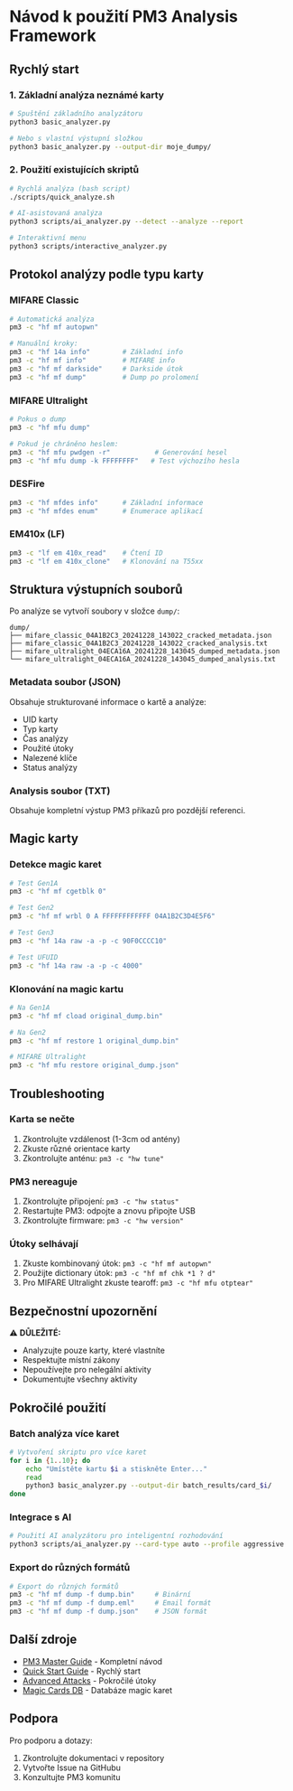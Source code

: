 # Návod k použití PM3 Analysis Framework

## Rychlý start

### 1. Základní analýza neznámé karty
```bash
# Spuštění základního analyzátoru
python3 basic_analyzer.py

# Nebo s vlastní výstupní složkou
python3 basic_analyzer.py --output-dir moje_dumpy/
```

### 2. Použití existujících skriptů
```bash
# Rychlá analýza (bash script)
./scripts/quick_analyze.sh

# AI-asistovaná analýza
python3 scripts/ai_analyzer.py --detect --analyze --report

# Interaktivní menu
python3 scripts/interactive_analyzer.py
```

## Protokol analýzy podle typu karty

### MIFARE Classic
```bash
# Automatická analýza
pm3 -c "hf mf autopwn"

# Manuální kroky:
pm3 -c "hf 14a info"        # Základní info
pm3 -c "hf mf info"         # MIFARE info
pm3 -c "hf mf darkside"     # Darkside útok
pm3 -c "hf mf dump"         # Dump po prolomení
```

### MIFARE Ultralight
```bash
# Pokus o dump
pm3 -c "hf mfu dump"

# Pokud je chráněno heslem:
pm3 -c "hf mfu pwdgen -r"           # Generování hesel
pm3 -c "hf mfu dump -k FFFFFFFF"   # Test výchozího hesla
```

### DESFire
```bash
pm3 -c "hf mfdes info"      # Základní informace
pm3 -c "hf mfdes enum"      # Enumerace aplikací
```

### EM410x (LF)
```bash
pm3 -c "lf em 410x_read"    # Čtení ID
pm3 -c "lf em 410x_clone"   # Klonování na T55xx
```

## Struktura výstupních souborů

Po analýze se vytvoří soubory v složce `dump/`:

```
dump/
├── mifare_classic_04A1B2C3_20241228_143022_cracked_metadata.json
├── mifare_classic_04A1B2C3_20241228_143022_cracked_analysis.txt
├── mifare_ultralight_04ECA16A_20241228_143045_dumped_metadata.json
└── mifare_ultralight_04ECA16A_20241228_143045_dumped_analysis.txt
```

### Metadata soubor (JSON)
Obsahuje strukturované informace o kartě a analýze:
- UID karty
- Typ karty
- Čas analýzy
- Použité útoky
- Nalezené klíče
- Status analýzy

### Analysis soubor (TXT)
Obsahuje kompletní výstup PM3 příkazů pro pozdější referenci.

## Magic karty

### Detekce magic karet
```bash
# Test Gen1A
pm3 -c "hf mf cgetblk 0"

# Test Gen2
pm3 -c "hf mf wrbl 0 A FFFFFFFFFFFF 04A1B2C3D4E5F6"

# Test Gen3
pm3 -c "hf 14a raw -a -p -c 90F0CCCC10"

# Test UFUID
pm3 -c "hf 14a raw -a -p -c 4000"
```

### Klonování na magic kartu
```bash
# Na Gen1A
pm3 -c "hf mf cload original_dump.bin"

# Na Gen2
pm3 -c "hf mf restore 1 original_dump.bin"

# MIFARE Ultralight
pm3 -c "hf mfu restore original_dump.json"
```

## Troubleshooting

### Karta se nečte
1. Zkontrolujte vzdálenost (1-3cm od antény)
2. Zkuste různé orientace karty
3. Zkontrolujte anténu: `pm3 -c "hw tune"`

### PM3 nereaguje
1. Zkontrolujte připojení: `pm3 -c "hw status"`
2. Restartujte PM3: odpojte a znovu připojte USB
3. Zkontrolujte firmware: `pm3 -c "hw version"`

### Útoky selhávají
1. Zkuste kombinovaný útok: `pm3 -c "hf mf autopwn"`
2. Použijte dictionary útok: `pm3 -c "hf mf chk *1 ? d"`
3. Pro MIFARE Ultralight zkuste tearoff: `pm3 -c "hf mfu otptear"`

## Bezpečnostní upozornění

⚠️ **DŮLEŽITÉ:**
- Analyzujte pouze karty, které vlastníte
- Respektujte místní zákony
- Nepoužívejte pro nelegální aktivity
- Dokumentujte všechny aktivity

## Pokročilé použití

### Batch analýza více karet
```bash
# Vytvoření skriptu pro více karet
for i in {1..10}; do
    echo "Umístěte kartu $i a stiskněte Enter..."
    read
    python3 basic_analyzer.py --output-dir batch_results/card_$i/
done
```

### Integrace s AI
```bash
# Použití AI analyzátoru pro inteligentní rozhodování
python3 scripts/ai_analyzer.py --card-type auto --profile aggressive
```

### Export do různých formátů
```bash
# Export do různých formátů
pm3 -c "hf mf dump -f dump.bin"     # Binární
pm3 -c "hf mf dump -f dump.eml"     # Email formát
pm3 -c "hf mf dump -f dump.json"    # JSON formát
```

## Další zdroje

- [PM3 Master Guide](pm3_master_guide.md) - Kompletní návod
- [Quick Start Guide](quick_start_guide.md) - Rychlý start
- [Advanced Attacks](advanced_attacks.md) - Pokročilé útoky
- [Magic Cards DB](magic_cards_db.md) - Databáze magic karet

## Podpora

Pro podporu a dotazy:
1. Zkontrolujte dokumentaci v repository
2. Vytvořte Issue na GitHubu
3. Konzultujte PM3 komunitu

